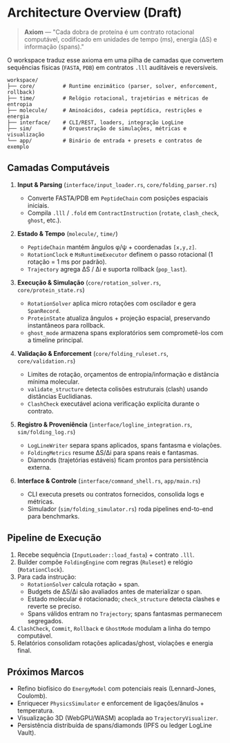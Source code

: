 # Architecture Overview (Draft)

> **Axiom** — "Cada dobra de proteína é um contrato rotacional computável, codificado em unidades de tempo (ms), energia (ΔS) e informação (spans)."

O workspace traduz esse axioma em uma pilha de camadas que convertem sequências físicas (`FASTA`, `PDB`) em contratos `.lll` auditáveis e reversíveis.

```
workspace/
├── core/         # Runtime enzimático (parser, solver, enforcement, rollback)
├── time/         # Relógio rotacional, trajetórias e métricas de entropia
├── molecule/     # Aminoácidos, cadeia peptídica, restrições e energia
├── interface/    # CLI/REST, loaders, integração LogLine
├── sim/          # Orquestração de simulações, métricas e visualização
└── app/          # Binário de entrada + presets e contratos de exemplo
```

## Camadas Computáveis

1. **Input & Parsing** (`interface/input_loader.rs`, `core/folding_parser.rs`)
   - Converte FASTA/PDB em `PeptideChain` com posições espaciais iniciais.
   - Compila `.lll` / `.fold` em `ContractInstruction` (`rotate`, `clash_check`, `ghost`, etc.).

2. **Estado & Tempo** (`molecule/`, `time/`)
   - `PeptideChain` mantém ângulos φ/ψ + coordenadas `[x,y,z]`.
   - `RotationClock` e `MsRuntimeExecutor` definem o passo rotacional (1 rotação = 1 ms por padrão).
   - `Trajectory` agrega ΔS / Δi e suporta rollback (`pop_last`).

3. **Execução & Simulação** (`core/rotation_solver.rs`, `core/protein_state.rs`)
   - `RotationSolver` aplica micro rotações com oscilador e gera `SpanRecord`.
   - `ProteinState` atualiza ângulos + projeção espacial, preservando instantâneos para rollback.
   - `ghost_mode` armazena spans exploratórios sem comprometê-los com a timeline principal.

4. **Validação & Enforcement** (`core/folding_ruleset.rs`, `core/validation.rs`)
   - Limites de rotação, orçamentos de entropia/informação e distância mínima molecular.
   - `validate_structure` detecta colisões estruturais (clash) usando distâncias Euclidianas.
   - `ClashCheck` executável aciona verificação explícita durante o contrato.

5. **Registro & Proveniência** (`interface/logline_integration.rs`, `sim/folding_log.rs`)
   - `LogLineWriter` separa spans aplicados, spans fantasma e violações.
   - `FoldingMetrics` resume ΔS/Δi para spans reais e fantasmas.
   - Diamonds (trajetórias estáveis) ficam prontos para persistência externa.

6. **Interface & Controle** (`interface/command_shell.rs`, `app/main.rs`)
   - CLI executa presets ou contratos fornecidos, consolida logs e métricas.
   - Simulador (`sim/folding_simulator.rs`) roda pipelines end-to-end para benchmarks.

## Pipeline de Execução

1. Recebe sequência (`InputLoader::load_fasta`) + contrato `.lll`.
2. Builder compõe `FoldingEngine` com regras (`Ruleset`) e relógio (`RotationClock`).
3. Para cada instrução:
   - `RotationSolver` calcula rotação + span.
   - Budgets de ΔS/Δi são avaliados antes de materializar o span.
   - Estado molecular é rotacionado; `check_structure` detecta clashes e reverte se preciso.
   - Spans válidos entram no `Trajectory`; spans fantasmas permanecem segregados.
4. `ClashCheck`, `Commit`, `Rollback` e `GhostMode` modulam a linha do tempo computável.
5. Relatórios consolidam rotações aplicadas/ghost, violações e energia final.

## Próximos Marcos
- Refino biofísico do `EnergyModel` com potenciais reais (Lennard-Jones, Coulomb).
- Enriquecer `PhysicsSimulator` e enforcement de ligações/ânulos + temperatura.
- Visualização 3D (WebGPU/WASM) acoplada ao `TrajectoryVisualizer`.
- Persistência distribuída de spans/diamonds (IPFS ou ledger LogLine Vault).
